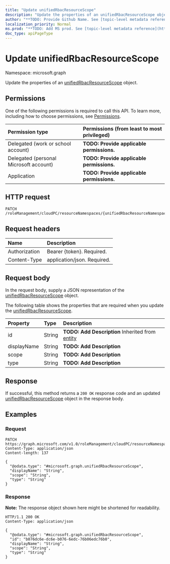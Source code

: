 ```yaml
---
title: "Update unifiedRbacResourceScope"
description: "Update the properties of an unifiedRbacResourceScope object."
author: "**TODO: Provide Github Name. See [topic-level metadata reference](https://msgo.azurewebsites.net/add/document/guidelines/metadata.html#topic-level-metadata)**"
localization_priority: Normal
ms.prod: "**TODO: Add MS prod. See [topic-level metadata reference](https://msgo.azurewebsites.net/add/document/guidelines/metadata.html#topic-level-metadata)**"
doc_type: apiPageType
---
```


# Update unifiedRbacResourceScope
Namespace: microsoft.graph



Update the properties of an [unifiedRbacResourceScope](../resources/unifiedrbacresourcescope.md) object.

## Permissions
One of the following permissions is required to call this API. To learn more, including how to choose permissions, see [Permissions](/graph/permissions-reference).

|Permission type|Permissions (from least to most privileged)|
|:---|:---|
|Delegated (work or school account)|**TODO: Provide applicable permissions.**|
|Delegated (personal Microsoft account)|**TODO: Provide applicable permissions.**|
|Application|**TODO: Provide applicable permissions.**|

## HTTP request

<!-- {
  "blockType": "ignored"
}
-->
``` http
PATCH /roleManagement/cloudPC/resourceNamespaces/{unifiedRbacResourceNamespaceId}/resourceActions/{unifiedRbacResourceActionId}/resourceScope
```

## Request headers
|Name|Description|
|:---|:---|
|Authorization|Bearer {token}. Required.|
|Content-Type|application/json. Required.|

## Request body
In the request body, supply a JSON representation of the [unifiedRbacResourceScope](../resources/unifiedrbacresourcescope.md) object.

The following table shows the properties that are required when you update the [unifiedRbacResourceScope](../resources/unifiedrbacresourcescope.md).

|Property|Type|Description|
|:---|:---|:---|
|id|String|**TODO: Add Description** Inherited from [entity](../resources/entity.md)|
|displayName|String|**TODO: Add Description**|
|scope|String|**TODO: Add Description**|
|type|String|**TODO: Add Description**|



## Response

If successful, this method returns a `200 OK` response code and an updated [unifiedRbacResourceScope](../resources/unifiedrbacresourcescope.md) object in the response body.

## Examples

### Request
<!-- {
  "blockType": "request",
  "name": "update_unifiedrbacresourcescope"
}
-->
``` http
PATCH https://graph.microsoft.com/v1.0/roleManagement/cloudPC/resourceNamespaces/{unifiedRbacResourceNamespaceId}/resourceActions/{unifiedRbacResourceActionId}/resourceScope
Content-Type: application/json
Content-length: 137

{
  "@odata.type": "#microsoft.graph.unifiedRbacResourceScope",
  "displayName": "String",
  "scope": "String",
  "type": "String"
}
```


### Response
**Note:** The response object shown here might be shortened for readability.
<!-- {
  "blockType": "response",
  "truncated": true
}
-->
``` http
HTTP/1.1 200 OK
Content-Type: application/json

{
  "@odata.type": "#microsoft.graph.unifiedRbacResourceScope",
  "id": "b076dc6e-dc6e-b076-6edc-76b06edc76b0",
  "displayName": "String",
  "scope": "String",
  "type": "String"
}
```

